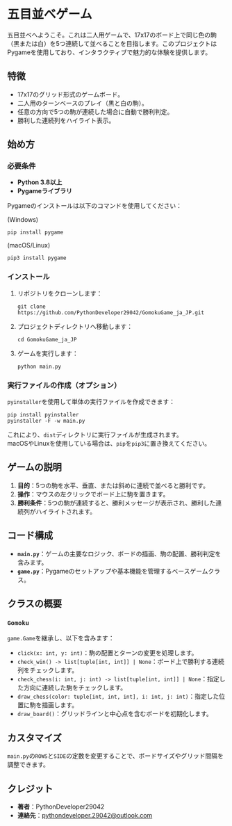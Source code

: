 
# 五目並べゲーム

五目並べへようこそ。これは二人用ゲームで、17x17のボード上で同じ色の駒（黒または白）を5つ連続して並べることを目指します。このプロジェクトはPygameを使用しており、インタラクティブで魅力的な体験を提供します。

## 特徴
- 17x17のグリッド形式のゲームボード。
- 二人用のターンベースのプレイ（黒と白の駒）。
- 任意の方向で5つの駒が連続した場合に自動で勝利判定。
- 勝利した連続列をハイライト表示。

## 始め方

### 必要条件

- **Python 3.8以上**
- **Pygameライブラリ**

Pygameのインストールは以下のコマンドを使用してください：

(Windows)
```
pip install pygame
```
(macOS/Linux)
```
pip3 install pygame
```

### インストール

1. リポジトリをクローンします：
   ```
   git clone https://github.com/PythonDeveloper29042/GomokuGame_ja_JP.git
   ```
2. プロジェクトディレクトリへ移動します：
   ```
   cd GomokuGame_ja_JP
   ```
3. ゲームを実行します：
   ```
   python main.py
   ```

### 実行ファイルの作成（オプション）
`pyinstaller`を使用して単体の実行ファイルを作成できます：

```
pip install pyinstaller
pyinstaller -F -w main.py
```

これにより、`dist`ディレクトリに実行ファイルが生成されます。  
macOSやLinuxを使用している場合は、`pip`を`pip3`に置き換えてください。

## ゲームの説明

1. **目的**：5つの駒を水平、垂直、または斜めに連続で並べると勝利です。
2. **操作**：マウスの左クリックでボード上に駒を置きます。
3. **勝利条件**：5つの駒が連続すると、勝利メッセージが表示され、勝利した連続列がハイライトされます。

## コード構成

- **`main.py`**：ゲームの主要なロジック、ボードの描画、駒の配置、勝利判定を含みます。
- **`game.py`**：Pygameのセットアップや基本機能を管理するベースゲームクラス。

## クラスの概要

### `Gomoku`
`game.Game`を継承し、以下を含みます：
- `click(x: int, y: int)`：駒の配置とターンの変更を処理します。
- `check_win() -> list[tuple[int, int]] | None`：ボード上で勝利する連続列をチェックします。
- `check_chess(i: int, j: int) -> list[tuple[int, int]] | None`：指定した方向に連続した駒をチェックします。
- `draw_chess(color: tuple[int, int, int], i: int, j: int)`：指定した位置に駒を描画します。
- `draw_board()`：グリッドラインと中心点を含むボードを初期化します。

## カスタマイズ

`main.py`の`ROWS`と`SIDE`の定数を変更することで、ボードサイズやグリッド間隔を調整できます。

## クレジット

- **著者**：PythonDeveloper29042
- **連絡先**：[pythondeveloper.29042@outlook.com](mailto:pythondeveloper.29042@outlook.com)
